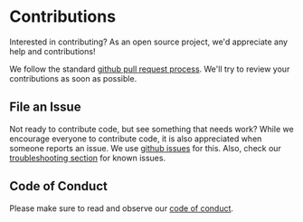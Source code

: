 # Contributions

Interested in contributing? As an open source project, we'd appreciate any help and contributions! 

We follow the standard [github pull request process](https://help.github.com/articles/about-pull-requests/). We'll try to review your contributions as soon as possible. 

## File an Issue
Not ready to contribute code, but see something that needs work? While we encourage everyone to contribute code, it is also appreciated when someone reports an issue. We use [github issues](https://github.com/okteto/cnd/issues) for this.
Also, check our [troubleshooting section](docs/troubleshooting.md) for known issues.

## Code of Conduct
Please make sure to read and observe our [code of conduct](code-of-conduct.md).
